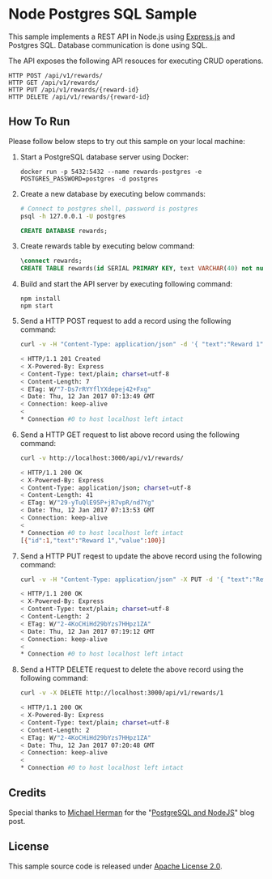 # Node Postgres SQL Sample

This sample implements a REST API in Node.js using [Express.js](http://expressjs.com/) and Postgres SQL. Database communication is done using SQL. 

The API exposes the following API resouces for executing CRUD operations.

```
HTTP POST /api/v1/rewards/
HTTP GET /api/v1/rewards/
HTTP PUT /api/v1/rewards/{reward-id}
HTTP DELETE /api/v1/rewards/{reward-id}
```

## How To Run

Please follow below steps to try out this sample on your local machine:

1. Start a PostgreSQL database server using Docker:

   ```
   docker run -p 5432:5432 --name rewards-postgres -e POSTGRES_PASSWORD=postgres -d postgres
   ```

2. Create a new database by executing below commands:
   
   ```bash
   # Connect to postgres shell, password is postgres
   psql -h 127.0.0.1 -U postgres 
   ```

   ```SQL
   CREATE DATABASE rewards;
   ```

3. Create rewards table by executing below command:

   ```SQL
   \connect rewards;
   CREATE TABLE rewards(id SERIAL PRIMARY KEY, text VARCHAR(40) not null, value FLOAT);
   ```

4. Build and start the API server by executing following command:

   ```
   npm install
   npm start
   ```

5. Send a HTTP POST request to add a record using the following command:

   ```bash
   curl -v -H "Content-Type: application/json" -d '{ "text":"Reward 1", "value":100 }' http://localhost:3000/api/v1/rewards/
   
   < HTTP/1.1 201 Created
   < X-Powered-By: Express
   < Content-Type: text/plain; charset=utf-8
   < Content-Length: 7
   < ETag: W/"7-Ds7rRYYflYXdepej42+Fxg"
   < Date: Thu, 12 Jan 2017 07:13:49 GMT
   < Connection: keep-alive
   <
   * Connection #0 to host localhost left intact
   ```

6. Send a HTTP GET request to list above record using the following command:

   ```bash
   curl -v http://localhost:3000/api/v1/rewards/

   < HTTP/1.1 200 OK
   < X-Powered-By: Express 
   < Content-Type: application/json; charset=utf-8
   < Content-Length: 41
   < ETag: W/"29-yTuQlE95P+jR7vpR/nd7Yg"
   < Date: Thu, 12 Jan 2017 07:13:53 GMT
   < Connection: keep-alive
   <
   * Connection #0 to host localhost left intact
   [{"id":1,"text":"Reward 1","value":100}]
   ```

7. Send a HTTP PUT reqest to update the above record using the following command:

   ```bash
   curl -v -H "Content-Type: application/json" -X PUT -d '{ "text":"Reward Record 1", "value":101 }' http://localhost:3000/api/v1/rewards/1

   < HTTP/1.1 200 OK
   < X-Powered-By: Express
   < Content-Type: text/plain; charset=utf-8
   < Content-Length: 2
   < ETag: W/"2-4KoCHiHd29bYzs7HHpz1ZA"
   < Date: Thu, 12 Jan 2017 07:19:12 GMT
   < Connection: keep-alive
   <
   * Connection #0 to host localhost left intact   
   ```

8. Send a HTTP DELETE request to delete the above record using the following command:

   ```bash
   curl -v -X DELETE http://localhost:3000/api/v1/rewards/1

   < HTTP/1.1 200 OK
   < X-Powered-By: Express
   < Content-Type: text/plain; charset=utf-8
   < Content-Length: 2
   < ETag: W/"2-4KoCHiHd29bYzs7HHpz1ZA"
   < Date: Thu, 12 Jan 2017 07:20:48 GMT
   < Connection: keep-alive
   <
   * Connection #0 to host localhost left intact
   ```
   
## Credits
Special thanks to [Michael Herman](http://www.mherman.org/) for the "[PostgreSQL and NodeJS](http://mherman.org/blog/2015/02/12/postgresql-and-nodejs/#.WHcY2LZ94sl)" blog post.

## License
This sample source code is released under [Apache License 2.0](https://www.apache.org/licenses/LICENSE-2.0).
